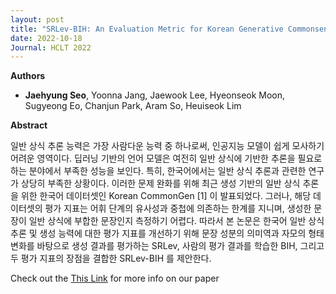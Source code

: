 ```yaml
---
layout: post
title: "SRLev-BIH: An Evaluation Metric for Korean Generative Commonsense Reasoning (HCLT 2022)"
date: 2022-10-18
Journal: HCLT 2022
---
```


**Authors**
- **Jaehyung Seo**, Yoonna Jang, Jaewook Lee, Hyeonseok Moon, Sugyeong Eo, Chanjun Park, Aram So, Heuiseok Lim

**Abstract**

일반 상식 추론 능력은 가장 사람다운 능력 중 하나로써, 인공지능 모델이 쉽게 모사하기 어려운 영역이다. 딥러닝 기반의 언어 모델은 여전히 일반 상식에 기반한 추론을 필요로 하는 분야에서 부족한 성능을 보인다. 특히, 한국어에서는 일반 상식 추론과 관련한 연구가 상당히 부족한 상황이다. 이러한 문제 완화를 위해 최근 생성 기반의 일반 상식 추론을 위한 한국어 데이터셋인 Korean CommonGen [1] 이 발표되었다. 그러나, 해당 데이터셋의 평가 지표는 어휘 단계의 유사성과 중첩에 의존하는 한계를 지니며, 생성한 문장이 일반 상식에 부합한 문장인지 측정하기 어렵다. 따라서 본 논문은 한국어 일반 상식 추론 및 생성 능력에 대한 평가 지표를 개선하기 위해 문장 성분의 의미역과 자모의 형태 변화를 바탕으로 생성 결과를 평가하는 SRLev, 사람의 평가 결과를 학습한 BIH, 그리고 두 평가 지표의 장점을 결합한 SRLev-BIH 를 제안한다.

Check out the [This Link][DOI] for more info on our paper

[DOI]: https://koreascience.kr/article/CFKO202226455344489.page

